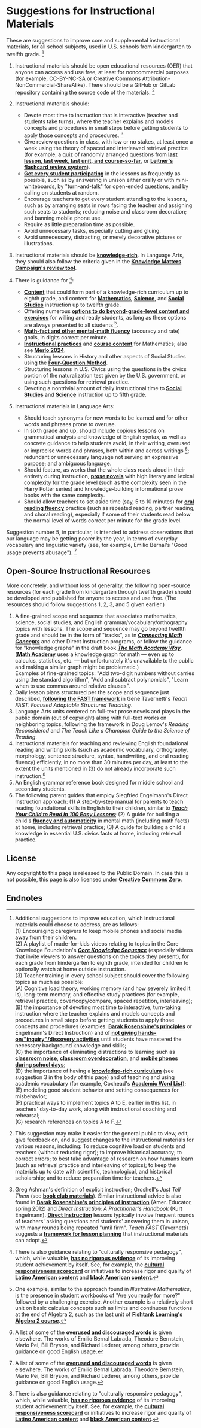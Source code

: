 # Suggestions for Instructional Materials

These are suggestions to improve core and supplemental instructional materials, for all school subjects, used in U.S. schools from kindergarten to twelfth grade. [^1]

1. Instructional materials should be open educational resources (OER) that anyone can access and use free, at least for noncommercial purposes (for example, CC-BY-NC-SA or Creative Commons Attribution-NonCommercial-ShareAlike).  There should be a GitHub or GitLab repository containing the source code of the materials. [^2]
2. Instructional materials should:

    - Devote most time to instruction that is interactive (teacher and students take turns), where the teacher explains and models concepts and procedures in small steps before getting students to apply those concepts and procedures. [^3]
    - Give review questions in class, with low or no stakes, at least once a week using the theory of spaced and interleaved retrieval practice (for example, a quiz of randomly arranged questions from [**last lesson, last week, last unit, and course-so-far**](https://x.com/SuzanneRelou/status/1878428245252558888), or [**Leitner's flashcard review system**](https://solinthewild.substack.com/p/why-spacing-beats-cramming-the-simple)).
    - [**Get every student participating**](https://achemicalorthodoxy.co.uk/2020/02/09/ratio/) in the lessons as frequently as possible, such as by answering in unison either orally or with mini-whiteboards, by "turn-and-talk" for open-ended questions, and by calling on students at random.
    - Encourage teachers to get every student attending to the lessons, such as by arranging seats in rows facing the teacher and assigning such seats to students; reducing noise and classroom decoration; and banning mobile phone use.
    - Require as little preparation time as possible.
    - Avoid unnecessary tasks, especially cutting and gluing.
    - Avoid unnecessary, distracting, or merely decorative pictures or illustrations.

3. Instructional materials should be [**knowledge-rich**](https://link.springer.com/book/10.1007/978-3-031-74661-1). In Language Arts, they should also follow the criteria given in the [**Knowledge Matters Campaign's review tool**](https://knowledgematterscampaign.org/review-tool/).
4. There is guidance for [^6]:

    - [**Content**](https://www.coreknowledge.org/core-knowledge-sequence/) that could form part of a knowledge-rich curriculum up to eighth grade, and content for [**Mathematics**](https://www.nas.org/reports/the-archimedes-standards/full-report), [**Science**](https://www.nas.org/reports/the-franklin-standards/full-report), and [**Social Studies**](https://civicsalliance.org/american-birthright/) instruction up to twelfth grade.
    - Offering numerous [**options to do beyond-grade-level content and exercises**](https://slatestarcodex.com/2018/09/04/acc-entry-does-the-education-system-adequately-serve-advanced-students/) for willing and ready students, as long as these options are always presented to all students [^4].
    - [**Math-fact and other mental-math fluency**](https://factsonfire.com/) (accuracy and rate) goals, in digits correct per minute.
    - [**Instructional practices**](https://www.thescienceofmath.com/) and [**course content**](https://mathacademy.com/courses) for Mathematics; also see [**Merlo 2024**](https://www.cis.org.au/publication/the-science-of-mathematics-and-how-to-apply-it/).
    - Structuring lessons in History and other aspects of Social Studies using the [**Four-Question Method**](https://4qmteaching.net/).
    - Structuring lessons in U.S. Civics using the questions in the civics portion of the naturalization test given by the U.S. government, or using such questions for retrieval practice.
    - Devoting a nontrivial amount of daily instructional time to [**Social Studies**](https://ccsso.org/sites/default/files/2018-11/Elementary%20SS%20Brief%2045%20Minute%20Version_0.pdf) and [**Science**](https://www.nsta.org/nstas-official-positions/elementary-school-science) instruction up to fifth grade.

5. Instructional materials in Language Arts:

    - Should teach synonyms for new words to be learned and for other words and phrases prone to overuse.
    - In sixth grade and up, should include copious lessons on grammatical analysis and knowledge of English syntax, as well as concrete guidance to help students avoid, in their writing, overused or imprecise words and phrases, both within and across writings [^5]; redundant or unnecessary language not serving an expressive purpose; and ambiguous language.
    - Should feature, as works that the whole class reads aloud in their entirety during instruction, [**prose novels**](https://www.educationnext.org/why-are-books-disappearing-from-english-and-reading-classrooms/) with high literary and lexical complexity for the grade level (such as the complexity seen in the Harry Potter series) and knowledge-building informational prose books with the same complexity.
    - Should allow teachers to set aside time (say, 5 to 10 minutes) for [**oral reading fluency**](https://medium.com/inspired-ideas-prek-12/what-is-reading-fluency-and-how-should-it-be-assessed-8aaa699c9936) practice (such as repeated reading, partner reading, and choral reading), especially if some of their students read below the normal level of words correct per minute for the grade level.

Suggestion number 5, in particular, is intended to address observations that our language may be getting poorer by the year, in terms of everyday vocabulary and linguistic variety (see, for example, Emilio Bernal's "Good usage prevents abusage"). [^5]

<a id=Open_Source_Instructional_Resources></a>

## Open-Source Instructional Resources

More concretely, and without loss of generality, the following open-source resources (for each grade from kindergarten through twelfth grade) should be developed and published for anyone to access and use free.  (The resources should follow suggestions 1, 2, 3, and 5 given earlier.)

1. A fine-grained scope and sequence that associates mathematics, science, social studies, and English grammar/vocabulary/orthography topics with lessons.  The scope and sequence may go beyond twelfth grade and should be in the form of "tracks", as in [**_Connecting Math Concepts_**](https://www.mheducation.com/prek-12/program/connecting-math-concepts-comprehensive-edition-2012/MKTSP-UUF07M0.html#resources) and other Direct Instruction programs, or follow the guidance for "knowledge graphs" in the draft book [**_The Math Academy Way_**](https://www.justinmath.com/files/the-math-academy-way).  ([**Math Academy**](https://mathacademy.com) uses a knowledge graph for math &mdash; even up to calculus, statistics, etc. &mdash; but unfortunately it's unavailable to the public and making a similar graph might be problematic.)<br>Examples of fine-grained topics: "Add two-digit numbers without carries using the standard algorithm", "Add and subtract polynomials", "Learn when to use commas around relative clauses".
2. Daily lesson plans structured per the scope and sequence just described, [**following the FAST framework**](https://educationrickshaw.com/2025/09/06/the-truth-about-lesson-planning/) in Gene Tavernetti's _Teach FAST: Focused Adaptable Structured Teaching_.
3. Language Arts units centered on full-text prose novels and plays in the public domain (out of copyright) along with full-text works on neighboring topics, following the framework in Doug Lemov's _Reading Reconsidered_ and _The Teach Like a Champion Guide to the Science of Reading_.
4. Instructional materials for teaching and reviewing English foundational reading and writing skills (such as academic vocabulary, orthography, morphology, sentence structure, syntax, handwriting, and oral reading fluency) efficiently, in no more than 30 minutes per day, at least to the extent the units mentioned in (3) do not already incorporate such instruction.[^6]
5. An English grammar reference book designed for middle school and secondary students.
6. The following parent guides that employ Siegfried Engelmann's Direct Instruction approach: (1) A step-by-step manual for parents to teach reading foundational skills in English to their children, similar to [**_Teach Your Child to Read in 100 Easy Lessons_**](https://startreading.com); (2) A guide for building a child's [**fluency and automaticity**](https://chalkandtalkpodcast.podbean.com/e/how-to-build-automaticity-with-math-facts-a-practical-guide/) in mental math (including math facts) at home, including retrieval practice; (3) A guide for building a child's knowledge in essential U.S. civics facts at home, including retrieval practice.

<a id=License></a>

## License

Any copyright to this page is released to the Public Domain.  In case this is not possible, this page is also licensed under [**Creative Commons Zero**](https://creativecommons.org/publicdomain/zero/1.0/).

<a id=Endnotes></a>

## Endnotes

[^1]: Additional suggestions to improve education, which instructional materials could choose to address, are as follows:<br>(1) Encouraging caregivers to keep mobile phones and social media away from their children.<br>(2) A playlist of made-for-kids videos relating to topics in the Core Knowledge Foundation's [**_Core Knowledge Sequence_**](https://www.coreknowledge.org/core-knowledge-sequence/) (especially videos that invite viewers to answer questions on the topics they present), for each grade from kindergarten to eighth grade, intended for children to optionally watch at home outside instruction.<br>(3) Teacher training in every school subject should cover the following topics as much as possible: <br>(A) Cognitive load theory, working memory (and how severely limited it is), long-term memory, and effective study practices (for example, retrieval practice, cover/copy/compare, spaced repetition, interleaving); <br>(B) the importance of devoting most time to interactive, turn-taking instruction where the teacher explains and models concepts and procedures in small steps before getting students to apply those concepts and procedures (examples: [**Barak Rosenshine's principles**](https://www.aft.org/sites/default/files/Rosenshine.pdf) or Engelmann's Direct Instruction) and of [**not giving hands-on/"inquiry"/discovery activities**](https://www.tandfonline.com/doi/abs/10.1207/s15326985ep4102_1) until students have mastered the necessary background knowledge and skills;<br>(C) the importance of eliminating distractions to learning such as [**classroom noise**](https://www.nathanielswain.com/cognitoriumblog/2024/6/quiet-and-silence), [**classroom overdecoration**](https://teachthinkblog.wordpress.com/2021/04/06/minimising-classroom-displays/), and [**mobile phones during school days**](https://www.educationnext.org/take-away-their-cellphones-rewire-schools-belonging-achievement/);<br>(D) the importance of having a [**knowledge-rich curriculum**](https://link.springer.com/book/10.1007/978-3-031-74661-1) (see suggestion 3 in the body of this page) and of teaching and using academic vocabulary (for example, Coxhead's [**Academic Word List**](https://www.wgtn.ac.nz/lals/resources/academicwordlist));<br> (E) modeling good student behavior and setting consequences for misbehavior;<br> (F) practical ways to implement topics A to E, earlier in this list, in teachers' day-to-day work, along with instructional coaching and rehearsal;<br> (G) research references on topics A to F.

[^2]: This suggestion may make it easier for the general public to view, edit, give feedback on, and suggest changes to the instructional materials for various reasons, including: To reduce cognitive load on students and teachers (without reducing rigor); to improve historical accuracy; to correct errors; to best take advantage of research on how humans learn (such as retrieval practice and interleaving of topics); to keep the materials up to date with scientific, technological, and historical scholarship; and to reduce preparation time for teachers.

[^3]: Greg Ashman's definition of explicit instruction; Groshell's _Just Tell Them_ (see [**book club materials**](https://educationrickshaw.com/2025/04/04/book-club-materials-for-just-tell-them/)). Similar instructional advice is also found in [**Barak Rosenshine's principles of instruction**](https://www.aft.org/sites/default/files/Rosenshine.pdf) (Amer. Educator, spring 2012) and _Direct Instruction: A Practitioner's Handbook_ (Kurt Engelmann).  [**Direct Instruction**](https://www.nifdi.org/research/journal-of-di/volume-3-no-2-summer-2003/449-the-components-of-direct-instruction.html) lessons typically involve frequent rounds of teachers' asking questions and students' answering them in unison, with many rounds being repeated "until firm".  _Teach FAST_ (Tavernetti) suggests a [**framework for lesson planning**](https://educationrickshaw.com/2025/09/06/the-truth-about-lesson-planning/) that instructional materials can adopt.

[^4]: One example, similar to the approach found in _Illustrative Mathematics_, is the presence in student workbooks of "Are you ready for more?" followed by a challenging exercise. Another example is a relatively short unit on basic calculus concepts such as limits and continuous functions at the end of Algebra 2, such as the last unit of [**Fishtank Learning's Algebra 2 course**](https://www.fishtanklearning.org/curriculum/math/algebra-2/).

[^5]: A list of some of the [**overused and discouraged words**](http://peteroupc.github.io/usage.html) is given elsewhere.  The works of Emilio Bernal Labrada, Theodore Bernstein, Mario Pei, Bill Bryson, and Richard Lederer, among others, provide guidance on good English usage.

[^6]: There is also guidance relating to "culturally responsive pedagogy", which, while valuable, [**has no rigorous evidence**](https://scienceoflearning.substack.com/p/teaching-for-more-equitable-outcomes) of its improving student achievement by itself.  See, for example, the [**cultural responsiveness scorecard**](https://steinhardt.nyu.edu/sites/default/files/2020-12/CRE%20Scorecard%20Revised%20Aug%202020.pdf) or initiatives to increase rigor and quality of [**Latino American content**](https://unidosus.org/publications/analyzing-inclusion-of-latino-contributions-in-us-history-curricula-for-high-school/) and [**black American content**](https://hub.jhu.edu/2021/02/10/black-history-curricula-lacking-rigor-and-quality/).

[^7]: An example for kindergarten to second grade is _UFLI Foundations_; however, the manual for that program is not open source even though it's affordable.
